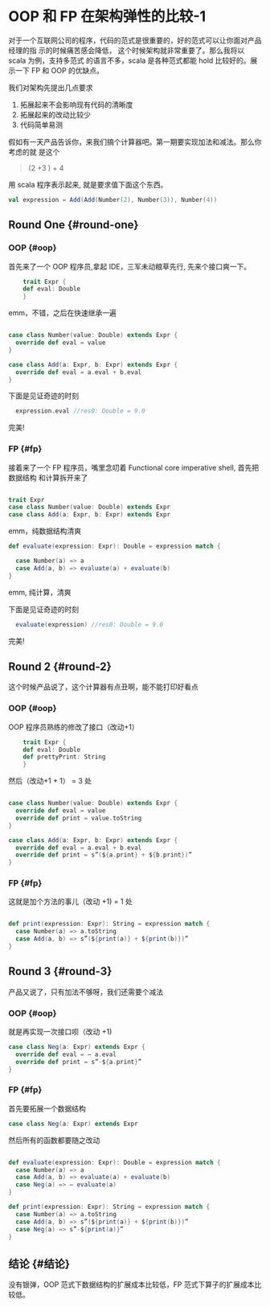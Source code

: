 # OOP 和 FP 在架构弹性的比较-1


对于一个互联网公司的程序，代码的范式是很重要的，好的范式可以让你面对产品经理的指
示的时候痛苦感会降低， 这个时候架构就非常重要了。那么我将以 scala 为例，支持多范式
的语言不多，scala 是各种范式都能 hold 比较好的。展示一下 FP 和 OOP 的优缺点。

我们对架构先提出几点要求

1.  拓展起来不会影响现有代码的清晰度
2.  拓展起来的改动比较少
3.  代码简单易测

假如有一天产品告诉你，来我们搞个计算器吧。第一期要实现加法和减法。那么你考虑的就
是这个

> (2 +3 ) + 4

用 scala 程序表示起来, 就是要求值下面这个东西。

```scala
val expression = Add(Add(Number(2), Number(3)), Number(4))
```


## Round One {#round-one}


### OOP {#oop}

首先来了一个 OOP 程序员,拿起 IDE，三军未动粮草先行, 先来个接口爽一下。

```scala
    trait Expr {
    def eval: Double
    }
```

emm，不错，之后在快速继承一遍

```scala

case class Number(value: Double) extends Expr {
  override def eval = value
}

case class Add(a: Expr, b: Expr) extends Expr {
  override def eval = a.eval + b.eval
}
```

下面是见证奇迹的时刻

```scala
  expression.eval //res0: Double = 9.0
```

完美!


### FP {#fp}

接着来了一个 FP 程序员，嘴里念叨着 Functional core imperative shell, 首先把数据结构
和计算拆开来了

```scala

trait Expr
case class Number(value: Double) extends Expr
case class Add(a: Expr, b: Expr) extends Expr
```

emm，纯数据结构清爽

```scala
def evaluate(expression: Expr): Double = expression match {

  case Number(a) => a
  case Add(a, b) => evaluate(a) + evaluate(b)
}
```

emm, 纯计算，清爽

下面是见证奇迹的时刻

```scala
  evaluate(expression) //res0: Double = 9.0
```

完美!


## Round 2 {#round-2}

这个时候产品说了，这个计算器有点丑啊，能不能打印好看点


### OOP {#oop}

OOP 程序员熟练的修改了接口（改动+1）

```scala
    trait Expr {
    def eval: Double
    def prettyPrint: String
    }
```

然后（改动+1 + 1） =  3 处

```scala

case class Number(value: Double) extends Expr {
  override def eval = value
  override def print = value.toString
}

case class Add(a: Expr, b: Expr) extends Expr {
  override def eval = a.eval + b.eval
  override def print = s”(${a.print} + ${b.print})”
}
```


### FP {#fp}

这就是加个方法的事儿（改动 +1) = 1 处

```scala

def print(expression: Expr): String = expression match {
  case Number(a) => a.toString
  case Add(a, b) => s”(${print(a)} + ${print(b)})”
}
```


## Round 3 {#round-3}

产品又说了，只有加法不够呀，我们还需要个减法


### OOP {#oop}

就是再实现一次接口呗（改动 +1)

```scala
case class Neg(a: Expr) extends Expr {
  override def eval = — a.eval
  override def print = s”-${a.print}”
}
```


### FP {#fp}

首先要拓展一个数据结构

```scala
case class Neg(a: Expr) extends Expr
```

然后所有的函数都要随之改动

```scala

def evaluate(expression: Expr): Double = expression match {
  case Number(a) => a
  case Add(a, b) => evaluate(a) + evaluate(b)
  case Neg(a) => — evaluate(a)
}

def print(expression: Expr): String = expression match {
  case Number(a) => a.toString
  case Add(a, b) => s”(${print(a)} + ${print(b)})”
  case Neg(a) => s”-${print(a)}”
}
```


## 结论 {#结论}

没有银弹，OOP 范式下数据结构的扩展成本比较低，FP 范式下算子的扩展成本比较低。


